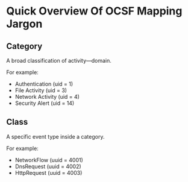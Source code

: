 # Quick Overview Of OCSF Mapping Jargon


## Category

A broad classification of activity—domain.

For example:
  * Authentication (uid = 1)
  * File Activity (uid = 3)
  * Network Activity (uid = 4)
  * Security Alert (uid = 14)

## Class

A specific event type inside a category.

For example:
  * NetworkFlow (uuid = 4001)
  * DnsRequest (uuid = 4002)
  * HttpRequest (uuid = 4003)
